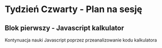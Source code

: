 # Tydzień Czwarty - Plan na sesję

## Blok pierwszy - Javascript kalkulator
Kontynuacja nauki Javascript poprzez przeanalizowanie kodu kalkulatora
